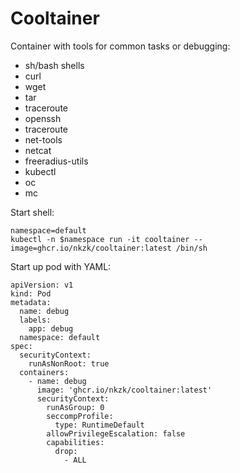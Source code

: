 # Cooltainer

Container with tools for common tasks or debugging:

- sh/bash shells
- curl
- wget
- tar
- traceroute
- openssh
- traceroute
- net-tools
- netcat
- freeradius-utils
- kubectl
- oc
- mc

Start shell:

```
namespace=default
kubectl -n $namespace run -it cooltainer --image=ghcr.io/nkzk/cooltainer:latest /bin/sh
```

Start up pod with YAML:

```
apiVersion: v1
kind: Pod
metadata:
  name: debug
  labels:
    app: debug
  namespace: default
spec:
  securityContext:
    runAsNonRoot: true
  containers:
    - name: debug
      image: 'ghcr.io/nkzk/cooltainer:latest'
      securityContext:
        runAsGroup: 0
        seccompProfile:
          type: RuntimeDefault
        allowPrivilegeEscalation: false
        capabilities:
          drop:
            - ALL
```
